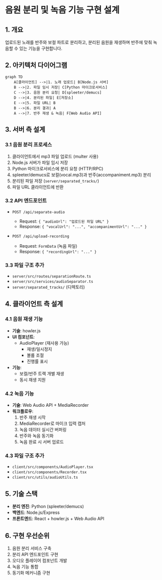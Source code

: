 # 음원 분리 및 녹음 기능 구현 설계

## 1. 개요
업로드된 노래를 반주와 보컬 파트로 분리하고, 분리된 음원을 재생하며 반주에 맞춰 녹음할 수 있는 기능을 구현합니다.

## 2. 아키텍처 다이어그램
```mermaid
graph TD
    A[클라이언트] -->|1. 노래 업로드| B[Node.js 서버]
    B -->|2. 파일 임시 저장| C[Python 마이크로서비스]
    C -->|3. 음원 분리 요청| D[spleeter/demucs]
    D -->|4. 분리된 파일| E[저장소]
    E -->|5. 파일 URL| B
    B -->|6. 분리 결과| A
    A -->|7. 반주 재생 & 녹음| F[Web Audio API]
```

## 3. 서버 측 설계

### 3.1 음원 분리 프로세스
1. 클라이언트에서 mp3 파일 업로드 (multer 사용)
2. Node.js 서버가 파일 임시 저장
3. Python 마이크로서비스에 분리 요청 (HTTP/RPC)
4. spleeter/demucs로 보컬(vocal.mp3)과 반주(accompaniment.mp3) 분리
5. 분리된 파일 저장 (`server/separated_tracks/`)
6. 파일 URL 클라이언트에 반환

### 3.2 API 엔드포인트
- `POST /api/separate-audio`
  - Request: `{ "audioUrl": "업로드된 파일 URL" }`
  - Response: `{ "vocalUrl": "...", "accompanimentUrl": "..." }`

- `POST /api/upload-recording`
  - Request: `FormData` (녹음 파일)
  - Response: `{ "recordingUrl": "..." }`

### 3.3 파일 구조 추가
- `server/src/routes/separationRoute.ts`
- `server/src/services/audioSeparator.ts`
- `server/separated_tracks/` (디렉토리)

## 4. 클라이언트 측 설계

### 4.1 음원 재생 기능
- **기술**: howler.js
- **UI 컴포넌트**:
  - AudioPlayer (재사용 가능)
    - 재생/일시정지
    - 볼륨 조절
    - 진행률 표시
- **기능**:
  - 보컬/반주 트랙 개별 재생
  - 동시 재생 지원

### 4.2 녹음 기능
- **기술**: Web Audio API + MediaRecorder
- **워크플로우**:
  1. 반주 재생 시작
  2. MediaRecorder로 마이크 입력 캡처
  3. 녹음 데이터 실시간 버퍼링
  4. 반주와 녹음 동기화
  5. 녹음 완료 시 서버 업로드

### 4.3 파일 구조 추가
- `client/src/components/AudioPlayer.tsx`
- `client/src/components/Recorder.tsx`
- `client/src/utils/audioUtils.ts`

## 5. 기술 스택
- **분리 엔진**: Python (spleeter/demucs)
- **백엔드**: Node.js/Express
- **프론트엔드**: React + howler.js + Web Audio API

## 6. 구현 우선순위
1. 음원 분리 서비스 구축
2. 분리 API 엔드포인트 구현
3. 오디오 플레이어 컴포넌트 개발
4. 녹음 기능 통합
5. 동기화 메커니즘 구현